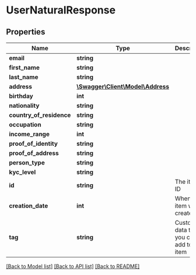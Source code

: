 # UserNaturalResponse

## Properties
Name | Type | Description | Notes
------------ | ------------- | ------------- | -------------
**email** | **string** |  | [optional] 
**first_name** | **string** |  | [optional] 
**last_name** | **string** |  | [optional] 
**address** | [**\Swagger\Client\Model\Address**](Address.md) |  | [optional] 
**birthday** | **int** |  | [optional] 
**nationality** | **string** |  | [optional] 
**country_of_residence** | **string** |  | [optional] 
**occupation** | **string** |  | [optional] 
**income_range** | **int** |  | [optional] 
**proof_of_identity** | **string** |  | [optional] 
**proof_of_address** | **string** |  | [optional] 
**person_type** | **string** |  | [optional] 
**kyc_level** | **string** |  | [optional] 
**id** | **string** | The item&#39;s ID | [optional] 
**creation_date** | **int** | When the item was created | [optional] 
**tag** | **string** | Custom data that you can add to this item | [optional] 

[[Back to Model list]](../README.md#documentation-for-models) [[Back to API list]](../README.md#documentation-for-api-endpoints) [[Back to README]](../README.md)


